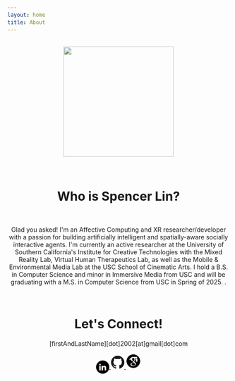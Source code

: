 ```yaml
---
layout: home
title: About
---
```

<div align="center" style="margin-top: 6%">

<p style="text-align: center">
    <img src="assets/images/Segovia PFP Circle.png" width="250" height="250">
</p>
<br>
<h1 style="text-align: center">Who is Spencer Lin?</h1>
<br>

<p class="bio">
Glad you asked!  I'm an Affective Computing and XR researcher/developer with
a passion for building artificially intelligent and spatially-aware socially interactive agents.  I'm
currently an active researcher at the University of Southern California's
Institute for Creative Technologies with the Mixed Reality Lab, Virtual Human Therapeutics Lab, as well
as the Mobile & Environmental Media Lab at the USC School of Cinematic Arts. I hold a B.S. in 
Computer Science and minor in Immersive Media from USC and will be graduating with a M.S. in Computer Science from USC in Spring of 2025.
.
</p>

<div style="text-align: center">
<br>
<h1>Let's Connect!</h1>

<p>[firstAndLastName][dot]2002[at]gmail[dot]com
</p>
<div class="medialinks">
    <a href="https://www.linkedin.com/in/spencer-lin-bb409b1b7/" target="_blank">
        <img src="assets/logos/linkedin.png" align="center" width="30" height="30">
    </a>
    <a href="https://github.com/Spencer-L" target="_blank">
        <img src="assets/logos/GitHub-Logo.png" width="30" height="30">
    </a>
    <a href="https://scholar.google.com/citations?hl=en&view_op=list_works&gmla=AFix5Ma87LSoh67UcUIhdz9x0_v8Z9shKRm48q6_KJp6XKpRVns6ZuzhZDb7LV7oIxeBqhT2g_FPHnTYKvzt1C2uSm9S&user=RMcELeEAAAAJ" target="_blank">
        <img src="assets/logos/Google-Scholar-Logo.png" width="35" height="35">
    </a>
</div>
</div>
</div>